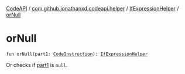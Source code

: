 [CodeAPI](../../index.md) / [com.github.jonathanxd.codeapi.helper](../index.md) / [IfExpressionHelper](index.md) / [orNull](.)

# orNull

`fun orNull(part1: `[`CodeInstruction`](../../com.github.jonathanxd.codeapi/-code-instruction.md)`): `[`IfExpressionHelper`](index.md)

Or checks if [part1](or-null.md#com.github.jonathanxd.codeapi.helper.IfExpressionHelper$orNull(com.github.jonathanxd.codeapi.CodeInstruction)/part1) is `null`.

